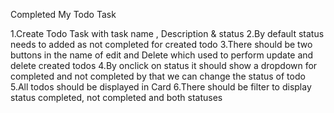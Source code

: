 Completed My Todo Task

1.Create Todo Task with task name , Description & status 
 2.By default status needs to added as not completed for created todo
3.There should be two buttons in the name of edit and Delete which used to perform update and delete created todos
4.By onclick on status it should show a dropdown for completed and not completed by that we can change the status of todo
5.All todos should be displayed in Card
6.There should be filter to display status completed, not completed and both statuses

